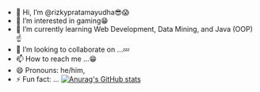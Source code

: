 - 👋 Hi, I’m @rizkypratamayudha😎😱
- 👀 I’m interested in gaming😁
- 🌱 I’m currently learning Web Development, Data Mining, and Java (OOP)☝️
- 💞️ I’m looking to collaborate on ...💤
- 📫 How to reach me ...😁
- 😄 Pronouns: he/him,
- ⚡ Fun fact: ...
[![Anurag's GitHub stats](https://github-readme-stats.vercel.app/api?username=rizkypratamayudha)](https://github.com/anuraghazra/github-readme-stats)

<!---
rizkypratamayudha/rizkypratamayudha is a ✨ special ✨ repository because its `README.md` (this file) appears on your GitHub profile.
You can click the Preview link to take a look at your changes.
--->

